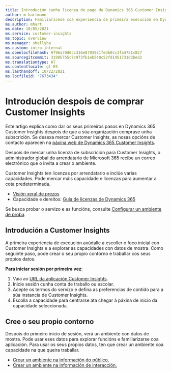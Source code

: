 ```yaml
---
title: Introdución cunha licenza de pago de Dynamics 365 Customer Insights
author: m-hartmann
description: Familiarícese coa experiencia da primeira execución en Dynamics 365 Customer Insights e explore as súas capacidades.
ms.author: mhart
ms.date: 10/05/2021
ms.service: customer-insights
ms.topic: overview
ms.manager: shellyha
ms.custom: intro-internal
ms.openlocfilehash: 9f96a70d0cc316e8793921fedb0cc3fa4751c827
ms.sourcegitcommit: 31985755c7c973fb1eb540c52fd1451731d2bed2
ms.translationtype: HT
ms.contentlocale: gl-ES
ms.lasthandoff: 10/22/2021
ms.locfileid: "7673434"
---
```

# <a name="get-started-after-purchasing-customer-insights"></a>Introdución despois de comprar Customer Insights

Este artigo explica como dar os seus primeiros pasos en Dynamics 365 Customer Insights despois de que a súa organización comprase unha subscrición. Se desexa mercar Customer Insights, as nosas opcións de contacto aparecen na [páxina web de Dynamics 365 Customer Insights](https://dynamics.microsoft.com/ai/customer-insights/). 

Despois de mercar unha licenza de subscrición para Customer Insights, o administrador global do arrendatario de Microsoft 365 recibe un correo electrónico que o invita a crear o ambiente. 

Customer Insights ten licenzas por arrendatario e inclúe varias capacidades. Pode mercar máis capacidade e licenzas para aumentar a cota predeterminada. 
- [Visión xeral de prezos](https://dynamics.microsoft.com/ai/customer-insights/pricing/)
- Capacidade e dereitos: [Guía de licenzas de Dynamics 365](https://go.microsoft.com/fwlink/?LinkId=866544)

Se busca probar o servizo e as funcións, consulte [Configurar un ambiente de proba](trial-signup.md).

## <a name="start-with-customer-insights"></a>Introdución a Customer Insights

A primeira experiencia de execución axúdalle a escoller o foco inicial con Customer Insights e a explorar as capacidades con datos de mostra. Como seguinte paso, pode crear o seu propio contorno e traballar cos seus propios datos.

**Para iniciar sesión por primeira vez**:

1. Vaia ao [URL da aplicación Customer Insights](https://home.ci.ai.dynamics.com).
1. Inicie sesión cunha conta de traballo ou escolar. 
1. Acepte os termos do servizo e defina as preferencias de contido para a súa instancia de Customer Insights.
1. Escolla a capacidade para centrarse ata chegar á páxina de inicio da capacidade seleccionada.

## <a name="create-your-own-environment"></a>Cree o seu propio contorno

Despois do primeiro inicio de sesión, verá un ambiente con datos de mostra. Pode usar eses datos para explorar funcións e familiarizarse coa aplicación. Para usar os seus propios datos, ten que crear un ambiente coa capacidade na que queira traballar.

- [Crear un ambiente na información do público.](audience-insights/get-started-paid.md)
- [Crear un ambiente na información de interacción.](engagement-insights/create-new-environment.md) 



